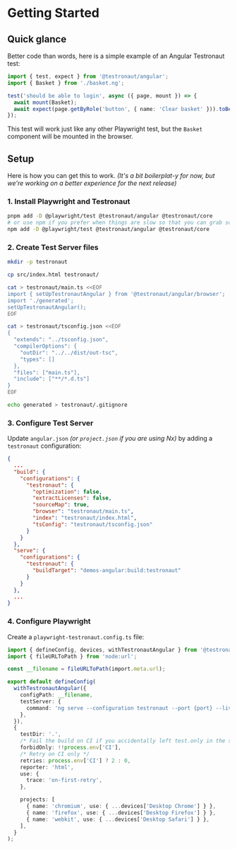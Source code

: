 # Getting Started

## Quick glance

Better code than words, here is a simple example of an Angular Testronaut test:

```ts
import { test, expect } from '@testronaut/angular';
import { Basket } from './basket.ng';

test('should be able to login', async ({ page, mount }) => {
  await mount(Basket);
  await expect(page.getByRole('button', { name: 'Clear basket' })).toBeVisible();
});
```

This test will work just like any other Playwright test, but the `Basket` component will be mounted in the browser.

## Setup

Here is how you can get this to work. _(It's a bit boilerplat-y for now, but we're working on a better experience for the next release)_

### 1. Install Playwright and Testronaut

```sh
pnpm add -D @playwright/test @testronaut/angular @testronaut/core
# or use npm if you prefer when things are slow so that you can grab some coffee and relax ☕️
npm add -D @playwright/test @testronaut/angular @testronaut/core
```

### 2. Create Test Server files

```sh
mkdir -p testronaut

cp src/index.html testronaut/

cat > testronaut/main.ts <<EOF
import { setUpTestronautAngular } from '@testronaut/angular/browser';
import './generated';
setUpTestronautAngular();
EOF

cat > testronaut/tsconfig.json <<EOF
{
  "extends": "../tsconfig.json",
  "compilerOptions": {
    "outDir": "../../dist/out-tsc",
    "types": []
  },
  "files": ["main.ts"],
  "include": ["**/*.d.ts"]
}
EOF

echo generated > testronaut/.gitignore
```

### 3. Configure Test Server

Update `angular.json` _(or `project.json` if you are using Nx)_ by adding a `testronaut` configuration:

```json
{
  ...
  "build": {
    "configurations": {
      "testronaut": {
        "optimization": false,
        "extractLicenses": false,
        "sourceMap": true,
        "browser": "testronaut/main.ts",
        "index": "testronaut/index.html",
        "tsConfig": "testronaut/tsconfig.json"
      }
    }
  },
  "serve": {
    "configurations": {
      "testronaut": {
        "buildTarget": "demos-angular:build:testronaut"
      }
    }
  },
  ...
}
```

### 4. Configure Playwright

Create a `playwright-testronaut.config.ts` file:

```ts
import { defineConfig, devices, withTestronautAngular } from '@testronaut/angular';
import { fileURLToPath } from 'node:url';

const __filename = fileURLToPath(import.meta.url);

export default defineConfig(
  withTestronautAngular({
    configPath: __filename,
    testServer: {
      command: 'ng serve --configuration testronaut --port {port} --live-reload false',
    },
  }),
  {
    testDir: '.',
    /* Fail the build on CI if you accidentally left test.only in the source code. */
    forbidOnly: !!process.env['CI'],
    /* Retry on CI only */
    retries: process.env['CI'] ? 2 : 0,
    reporter: 'html',
    use: {
      trace: 'on-first-retry',
    },

    projects: [
      { name: 'chromium', use: { ...devices['Desktop Chrome'] } },
      { name: 'firefox', use: { ...devices['Desktop Firefox'] } },
      { name: 'webkit', use: { ...devices['Desktop Safari'] } },
    ],
  }
);
```
